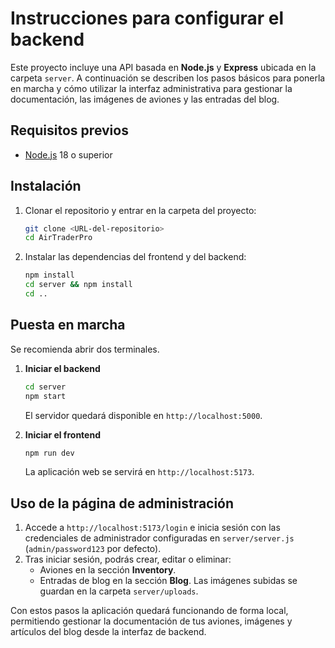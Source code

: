 # Instrucciones para configurar el backend

Este proyecto incluye una API basada en **Node.js** y **Express** ubicada en la carpeta `server`.
A continuación se describen los pasos básicos para ponerla en marcha y cómo utilizar la interfaz
administrativa para gestionar la documentación, las imágenes de aviones y las entradas del blog.

## Requisitos previos
- [Node.js](https://nodejs.org/) 18 o superior

## Instalación
1. Clonar el repositorio y entrar en la carpeta del proyecto:
   ```bash
   git clone <URL-del-repositorio>
   cd AirTraderPro
   ```
2. Instalar las dependencias del frontend y del backend:
   ```bash
   npm install
   cd server && npm install
   cd ..
   ```

## Puesta en marcha
Se recomienda abrir dos terminales.

1. **Iniciar el backend**
   ```bash
   cd server
   npm start
   ```
   El servidor quedará disponible en `http://localhost:5000`.

2. **Iniciar el frontend**
   ```bash
   npm run dev
   ```
   La aplicación web se servirá en `http://localhost:5173`.

## Uso de la página de administración
1. Accede a `http://localhost:5173/login` e inicia sesión con las credenciales de administrador
   configuradas en `server/server.js` (`admin/password123` por defecto).
2. Tras iniciar sesión, podrás crear, editar o eliminar:
   - Aviones en la sección **Inventory**.
   - Entradas de blog en la sección **Blog**.
   Las imágenes subidas se guardan en la carpeta `server/uploads`.

Con estos pasos la aplicación quedará funcionando de forma local, permitiendo gestionar
la documentación de tus aviones, imágenes y artículos del blog desde la interfaz de backend.
